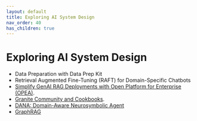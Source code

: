 ```yaml
---
layout: default
title: Exploring AI System Design
nav_order: 40
has_children: true
---
```


# Exploring AI System Design

* Data Preparation with Data Prep Kit
* Retrieval Augmented Fine-Tuning (RAFT) for Domain-Specific Chatbots
* [Simplify GenAI RAG Deployments with Open Platform for Enterprise (OPEA)]({{site.baseurl}}/exploring/Simplify-GenAI-RAG-Deployments-with-Open-Platform-for-Enterprise-OPEA).
* [Granite Community and Cookbooks]({{site.baseurl}}/exploring/granite-community-cookbooks).
* [DANA: Domain-Aware Neurosymbolic Agent]({{site.baseurl}}/exploring/dana-domain-aware-neurosymbolic-agents/README)
* [GraphRAG]({{site.baseurl}}/exploring/GraphRAG/GraphRAG)
